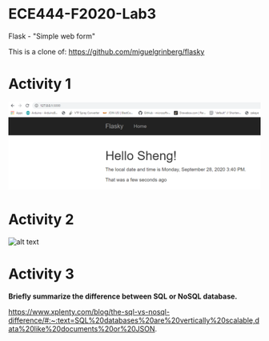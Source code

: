# ECE444-F2020-Lab3
Flask - "Simple web form"

This is a clone of: https://github.com/miguelgrinberg/flasky

[act1ss]: images/Activity1.png "Activity 1 screenshot"
[act2ss]: images/Activity2.png "Activity 2 screenshot"

# Activity 1
![alt text][act1ss]

# Activity 2
![alt text][act2ss]

# Activity 3
**Briefly summarize the difference between SQL or NoSQL database.**

https://www.xplenty.com/blog/the-sql-vs-nosql-difference/#:~:text=SQL%20databases%20are%20vertically%20scalable,data%20like%20documents%20or%20JSON.